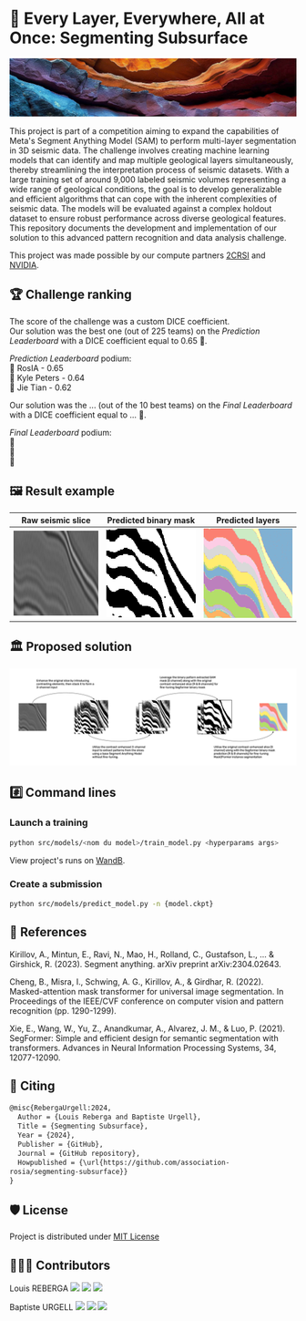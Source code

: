 # 🌋 Every Layer, Everywhere, All at Once: Segmenting Subsurface

<img src='assets/banner.png'>

This project is part of a competition aiming to expand the capabilities of Meta's Segment Anything Model (SAM) to perform multi-layer segmentation in 3D seismic data. The challenge involves creating machine learning models that can identify and map multiple geological layers simultaneously, thereby streamlining the interpretation process of seismic datasets. With a large training set of around 9,000 labeled seismic volumes representing a wide range of geological conditions, the goal is to develop generalizable and efficient algorithms that can cope with the inherent complexities of seismic data. The models will be evaluated against a complex holdout dataset to ensure robust performance across diverse geological features. This repository documents the development and implementation of our solution to this advanced pattern recognition and data analysis challenge.

This project was made possible by our compute partners [2CRSI](https://2crsi.com/)
and [NVIDIA](https://www.nvidia.com/).

## 🏆 Challenge ranking
The score of the challenge was a custom DICE coefficient.  
Our solution was the best one (out of 225 teams) on the *Prediction Leaderboard* with a DICE coefficient equal to 0.65 🎉.

*Prediction Leaderboard* podium:  
🥇 RosIA - 0.65  
🥈 Kyle Peters - 0.64  
🥉 Jie Tian - 0.62  

Our solution was the ... (out of the 10 best teams) on the *Final Leaderboard* with a DICE coefficient equal to ... 🎉.

*Final Leaderboard* podium:  
🥇  
🥈  
🥉  

## 🖼️ Result example

Raw seismic slice | Predicted binary mask | Predicted layers
:--------------------:|:--------------------:|:--------------------:|
![](assets/slices/raw.png) | ![](assets/slices/segfomer.png) | ![](assets/slices/mask2former.png)

## 🏛️ Proposed solution

<img src='assets/approach.png'>

## #️⃣ Command lines

### Launch a training

```bash
python src/models/<nom du model>/train_model.py <hyperparams args>
```

View project's runs on [WandB](https://wandb.ai/association-rosia/segmenting-subsurface/).

### Create a submission

```bash
python src/models/predict_model.py -n {model.ckpt}
```

## 🔬 References

Kirillov, A., Mintun, E., Ravi, N., Mao, H., Rolland, C., Gustafson, L., ... & Girshick, R. (2023). Segment anything.
arXiv preprint arXiv:2304.02643.

Cheng, B., Misra, I., Schwing, A. G., Kirillov, A., & Girdhar, R. (2022). Masked-attention mask transformer for
universal image segmentation. In Proceedings of the IEEE/CVF conference on computer vision and pattern recognition (pp.
1290-1299).

Xie, E., Wang, W., Yu, Z., Anandkumar, A., Alvarez, J. M., & Luo, P. (2021). SegFormer: Simple and efficient design for
semantic segmentation with transformers. Advances in Neural Information Processing Systems, 34, 12077-12090.

## 📝 Citing

```
@misc{RebergaUrgell:2024,
  Author = {Louis Reberga and Baptiste Urgell},
  Title = {Segmenting Subsurface},
  Year = {2024},
  Publisher = {GitHub},
  Journal = {GitHub repository},
  Howpublished = {\url{https://github.com/association-rosia/segmenting-subsurface}}
}
```

## 🛡️ License

Project is distributed under [MIT License](https://github.com/association-rosia/segmenting-subsurface/blob/main/LICENSE)

## 👨🏻‍💻 Contributors

Louis
REBERGA <a href="https://twitter.com/rbrgAlou"><img src="https://abs.twimg.com/favicons/twitter.3.ico" width="18px"/></a> <a href="https://www.linkedin.com/in/louisreberga/"><img src="https://static.licdn.com/sc/h/akt4ae504epesldzj74dzred8" width="18px"/></a> <a href="louis.reberga@gmail.com"><img src="https://www.google.com/a/cpanel/aqsone.com/images/favicon.ico" width="18px"/></a>

Baptiste
URGELL <a href="https://twitter.com/Baptiste2108"><img src="https://abs.twimg.com/favicons/twitter.3.ico" width="18px"/></a> <a href="https://www.linkedin.com/in/baptiste-urgell/"><img src="https://static.licdn.com/sc/h/akt4ae504epesldzj74dzred8" width="18px"/></a> <a href="baptiste.u@gmail.com"><img src="https://www.google.com/a/cpanel/aqsone.com/images/favicon.ico" width="18px"/></a> 
